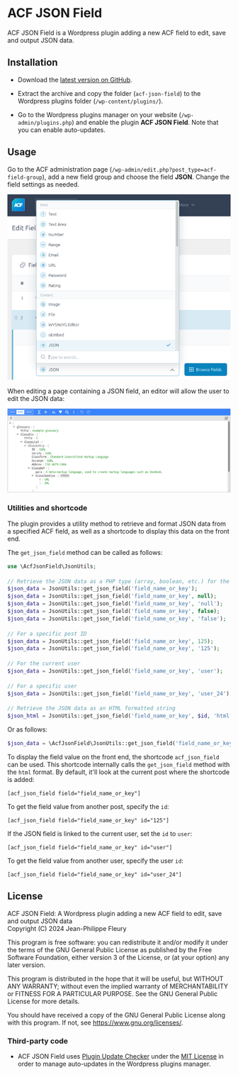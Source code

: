 # ACF JSON Field

ACF JSON Field is a Wordpress plugin adding a new ACF field to edit, save and output JSON data.

## Installation

- Download the [latest version on GitHub](https://github.com/jpfleury/acf-json-field/releases/latest/download/acf-json-field.zip).

- Extract the archive and copy the folder (`acf-json-field`) to the Wordpress plugins folder (`/wp-content/plugins/`).

- Go to the Wordpress plugins manager on your website (`/wp-admin/plugins.php`) and enable the plugin **ACF JSON Field**. Note that you can enable auto-updates.

## Usage

Go to the ACF administration page (`/wp-admin/edit.php?post_type=acf-field-group`), add a new field group and choose the field **JSON**. Change the field settings as needed.

![JSON Field in the list of ACF fields](/assets/screenshots/json-field.png)

When editing a page containing a JSON field, an editor will allow the user to edit the JSON data:

![JSON editor](assets/screenshots/editor.png)

### Utilities and shortcode

The plugin provides a utility method to retrieve and format JSON data from a specified ACF field, as well as a shortcode to display this data on the front end.

The `get_json_field` method can be called as follows:

```php
use \AcfJsonField\JsonUtils;

// Retrieve the JSON data as a PHP type (array, boolean, etc.) for the current post
$json_data = JsonUtils::get_json_field('field_name_or_key');
$json_data = JsonUtils::get_json_field('field_name_or_key', null);
$json_data = JsonUtils::get_json_field('field_name_or_key', 'null');
$json_data = JsonUtils::get_json_field('field_name_or_key', false);
$json_data = JsonUtils::get_json_field('field_name_or_key', 'false');

// For a specific post ID
$json_data = JsonUtils::get_json_field('field_name_or_key', 125);
$json_data = JsonUtils::get_json_field('field_name_or_key', '125');

// For the current user
$json_data = JsonUtils::get_json_field('field_name_or_key', 'user');

// For a specific user
$json_data = JsonUtils::get_json_field('field_name_or_key', 'user_24');

// Retrieve the JSON data as an HTML formatted string
$json_html = JsonUtils::get_json_field('field_name_or_key', $id, 'html');
```

Or as follows:

```php
$json_data = \AcfJsonField\JsonUtils::get_json_field('field_name_or_key');
```

To display the field value on the front end, the shortcode `acf_json_field` can be used. This shortcode internally calls the `get_json_field` method with the `html` format. By default, it'll look at the current post where the shortcode is added:

	[acf_json_field field="field_name_or_key"]

To get the field value from another post, specify the `id`:

	[acf_json_field field="field_name_or_key" id="125"]

If the JSON field is linked to the current user, set the `id` to `user`:

	[acf_json_field field="field_name_or_key" id="user"]

To get the field value from another user, specify the user `id`:

	[acf_json_field field="field_name_or_key" id="user_24"]

## License

ACF JSON Field: A Wordpress plugin adding a new ACF field to edit, save and output JSON data  
Copyright (C) 2024  Jean-Philippe Fleury

This program is free software: you can redistribute it and/or modify
it under the terms of the GNU General Public License as published by
the Free Software Foundation, either version 3 of the License, or
(at your option) any later version.

This program is distributed in the hope that it will be useful,
but WITHOUT ANY WARRANTY; without even the implied warranty of
MERCHANTABILITY or FITNESS FOR A PARTICULAR PURPOSE.  See the
GNU General Public License for more details.

You should have received a copy of the GNU General Public License
along with this program.  If not, see <https://www.gnu.org/licenses/>.

### Third-party code

- ACF JSON Field uses [Plugin Update Checker](https://github.com/YahnisElsts/plugin-update-checker) under the [MIT License](https://github.com/YahnisElsts/plugin-update-checker/blob/master/license.txt) in order to manage auto-updates in the Wordpress plugins manager.
